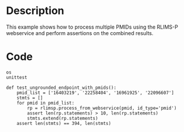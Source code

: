 # Description
This example shows how to process multiple PMIDs using the RLIMS-P webservice and perform assertions on the combined results.

# Code
```
os
unittest

def test_ungrounded_endpoint_with_pmids():
    pmid_list = ['16403219', '22258404', '16961925', '22096607']
    stmts = []
    for pmid in pmid_list:
        rp = rlimsp.process_from_webservice(pmid, id_type='pmid')
        assert len(rp.statements) > 10, len(rp.statements)
        stmts.extend(rp.statements)
    assert len(stmts) == 394, len(stmts)

```
